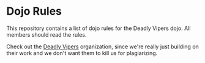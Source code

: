 Dojo Rules
==========

This repository contains a list of dojo rules for the Deadly Vipers dojo.
All members should read the rules.

Check out the [Deadly Vipers](https://github.com/deadlyvipers) organization, since we're really just building on their work and we don't want them to kill us for plagiarizing.
